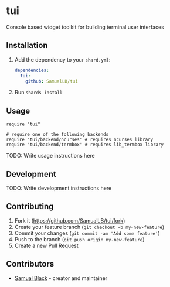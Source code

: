 # tui

Console based widget toolkit for building terminal user interfaces

## Installation

1. Add the dependency to your `shard.yml`:

   ```yaml
   dependencies:
     tui:
       github: SamualLB/tui
   ```

2. Run `shards install`

## Usage

```crystal
require "tui"

# require one of the following backends
require "tui/backend/ncurses" # requires ncurses library
require "tui/backend/termbox" # requires lib_termbox library
```

TODO: Write usage instructions here

## Development

TODO: Write development instructions here

## Contributing

1. Fork it (<https://github.com/SamualLB/tui/fork>)
2. Create your feature branch (`git checkout -b my-new-feature`)
3. Commit your changes (`git commit -am 'Add some feature'`)
4. Push to the branch (`git push origin my-new-feature`)
5. Create a new Pull Request

## Contributors

- [Samual Black](https://github.com/SamualLB) - creator and maintainer
